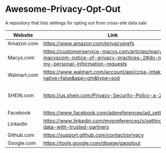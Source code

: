 # Awesome-Privacy-Opt-Out
A repository that lists settings for opting out from cross-site data sale

| Website | Link | Notes 
|--------|---------------------------------------------------------|---|
| Amazon.com | https://www.amazon.com/privacyprefs                     | None |
| Macys.com | https://customerservice-macys.com/articles/macys-and-macyscom-notice-of-privacy-practices-2#do-not-sell-my-personal-information-requests                     | None |
| Walmart.com | https://www.walmart.com/account/api/ccpa-intake?native=false&app=gm&type=sod                     | None |
| SHEIN.com  | https://us.shein.com/Privacy-Security-Policy-a-282.html | Search for "Do Not Sell My Personal Information" |
| Facebook | https://www.facebook.com/adpreferences/ad_settings | None |
| LinkedIn | https://www.linkedin.com/mypreferences/s/settings/share-data-with-trusted-partners | None |
| Github.com | https://support.github.com/contact/privacy | None |
| Google.com | https://tools.google.com/dlpage/gaoptout | None |
